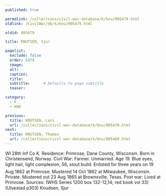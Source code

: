 ```yaml
---
published: true

permalink: /collections/civil-war-database/k/knu/005479.html
oldlink: /CivilWar/db/k/knu/005479.html

oldid: 005479

title: KNUTSEN, Sjur

pagelist:
  exclude: false
  order: 5479
  image: 
  alt:
  caption:
  title:
  subtitle:      # Defaults to page subtitle
  teaser:

category: 
  - K 
  - KNU

previous:
  title: KNUTSEN, Lars
  url: /collections/civil-war-database/k/knu/005478.html  
next:
  title: KNUTSEN, Thomas
  url: /collections/civil-war-database/k/knu/005480.html   
---
```

WI 28th Inf Co K. Residence: Primrose, Dane County, Wisconsin. Born in Christensend, Norway. Civil War: Farmer. Unmarried. Age 19. Blue eyes, light hair, light complexion, 5&#146;6&#148;, stout build. Enlisted for three years on 19 Aug 1862 at Primrose. Mustered 14 Oct 1862 at Milwaukee, Wisconsin. Private. Mustered out 23 Aug 1865 at Brownsville, Texas. Post war: Lived at Primrose. Sources: (WHS Series 1200 box 132-12,14; red book vol 33) (Ulvestad p303) &#147;Knudsen, Sjur&#148;